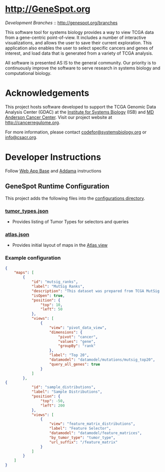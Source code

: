 http://GeneSpot.org
====
*Development Branches* :: http://genespot.org/branches

This software tool for systems biology provides a way to view TCGA data from a gene-centric point-of-view. It includes a number of interactive visualizations, and allows the user to save their current exploration. This application also enables the user to select specific cancers and genes of interest, and load data that is generated from a variety of TCGA analysis.

All software is presented AS IS to the general community.  Our priority is to continuously improve the software to serve research in systems biology and computational biology.


Acknowledgements
=====
This project hosts software developed to support the TCGA Genomic Data Analysis Center (GDAC) at
the [Institute for Systems Biology](http://www.systemsbiology.org) (ISB) and
[MD Anderson Cancer Center](http://mdanderson.org).  Visit our project website at http://cancerregulome.org.

For more information, please contact codefor@systemsbiology.org or info@csacr.org.

Developer Instructions
=====
Follow [Web App Base](https://github.com/IlyaLab/WebAppBase) and [Addama](https://github.com/IlyaLab/Addama) instructions

GeneSpot Runtime Configuration
-----
This project adds the following files into the [configurations directory](https://github.com/cancerregulome/GeneSpot/tree/master/app/configurations/).

### [tumor_types.json](https://github.com/cancerregulome/GeneSpot/blob/master/app/configurations/tumor_types.json) ###
 * Provides listing of Tumor Types for selectors and queries

### [atlas.json](https://github.com/IlyaLab/WebAppBase/blob/master/app/configurations/atlas.json) ###
 * Provides initial layout of maps in the [Atlas view](https://github.com/cancerregulome/GeneSpot/blob/master/app/scripts/views/gs/atlas.js)

### Example configuration ###
```json
{
    "maps": [
        {
            "id": "mutsig_ranks",
            "label": "MutSig Ranks",
            "description": "This dataset was prepared from TCGA MutSig CV data produced by Firehose.",
            "isOpen": true,
            "position": {
                "top": 10,
                "left": 50
            },
            "views": [
                {
                    "view": "pivot_data_view",
                    "dimensions": {
                        "pivot": "cancer",
                        "values": "gene",
                        "groupBy": "rank"
                    },
                    "label": "Top 20",
                    "datamodel": "datamodel/mutations/mutsig_top20",
                    "query_all_genes": true
                }
            ]
        },
{
            "id": "sample_distributions",
            "label": "Sample Distributions",
            "position": {
                "top": -50,
                "left": 200
            },
            "views": [
                {
                    "view": "feature_matrix_distributions",
                    "label": "Feature Selector",
                    "datamodel": "datamodel/feature_matrices",
                    "by_tumor_type": "tumor_type",
                    "url_suffix": "/feature_matrix"
                }
            ]
        }
    ]
}
```

